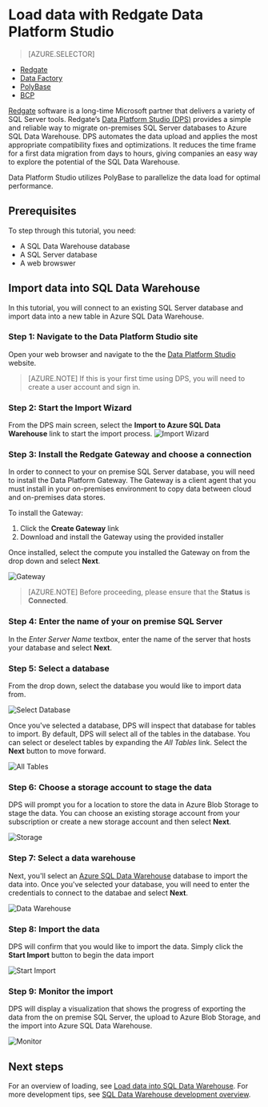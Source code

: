 <properties
   pageTitle="Use Redgate's Data Platform Studio to load data into SQL Data Warehouse | Microsoft Azure"
   description="Learn how to use Redgate's Data Platform Studio for data warehousing scenarios."
   services="sql-data-warehouse"
   documentationCenter="NA"
   authors="mausher"
   manager="barbkess"
   editor=""/>

<tags
   ms.service="sql-data-warehouse"
   ms.devlang="NA"
   ms.topic="get-started-article"
   ms.tgt_pltfrm="NA"
   ms.workload="data-services"
   ms.date="09/28/2016"
   ms.author="mausher;barbkess;sonyama"/>


# Load data with Redgate Data Platform Studio

> [AZURE.SELECTOR]
- [Redgate](sql-data-warehouse-load-with-redgate.md)
- [Data Factory](sql-data-warehouse-get-started-load-with-azure-data-factory.md)
- [PolyBase](sql-data-warehouse-get-started-load-with-polybase.md)
- [BCP](sql-data-warehouse-load-with-bcp.md)



[Redgate](http://www.red-gate.com/) software is a long-time Microsoft partner that delivers a variety of SQL Server tools. Redgate’s [Data Platform Studio (DPS)](https://www.dataplatformstudio.com/) provides a simple and reliable way to migrate on-premises SQL Server databases to Azure SQL Data Warehouse. DPS automates the data upload and applies the most appropriate compatibility fixes and optimizations. It reduces the time frame for a first data migration from days to hours, giving companies an easy way to explore the potential of the SQL Data Warehouse.

Data Platform Studio utilizes PolyBase to parallelize the data load for optimal performance. 

## Prerequisites

To step through this tutorial, you need:

- A SQL Data Warehouse database
- A SQL Server database
- A web browswer

## Import data into SQL Data Warehouse

In this tutorial, you will connect to an existing SQL Server database and import data into a new table in Azure SQL Data Warehouse.

### Step 1: Navigate to the Data Platform Studio site

Open your web browser and navigate to the the [Data Platform Studio](https://www.dataplatformstudio.com/) website. 

> [AZURE.NOTE] If this is your first time using DPS, you will need to create a user account and sign in. 

### Step 2: Start the Import Wizard
From the DPS main screen, select the **Import to Azure SQL Data Warehouse** link to start the import process. 
![Import Wizard][1]

### Step 3: Install the Redgate Gateway and choose a connection
In order to connect to your on premise SQL Server database, you will need to install the Data Platform Gateway. The Gateway is a client agent that you must install in your on-premises environment to copy data between cloud and on-premises data stores.

To install the Gateway:

1. Click the **Create Gateway** link
2. Download and install the Gateway using the provided installer

Once installed, select the compute you installed the Gateway on from the drop down and select **Next**.

![Gateway][2]

> [AZURE.NOTE] Before proceeding, please ensure that the **Status** is **Connected**.

### Step 4: Enter the name of your on premise SQL Server
In the *Enter Server Name* textbox, enter the name of the server that hosts your database and select **Next**.

### Step 5: Select a database
From the drop down, select the database you would like to import data from.

![Select Database][3]

Once you've selected a database, DPS will inspect that database for tables to import. By default, DPS will select all of the tables in the database. You can select or deselect tables by expanding the *All Tables* link. Select the **Next** button to move forward.

![All Tables][4] 

### Step 6: Choose a storage account to stage the data
DPS will prompt you for a location to store the data in Azure Blob Storage to stage the data. You can choose an existing storage account from your subscription or create a new storage account and then select **Next**.

![Storage][5]

### Step 7: Select a data warehouse
Next, you'll select an [Azure SQL Data Warehouse](http://aka.ms/sqldw) database to import the data into. Once you've selected your database, you will need to enter the credentials to connect to the databae and select **Next**.

![Data Warehouse][6]

### Step 8: Import the data
DPS will confirm that you would like to import the data. Simply click the **Start Import** button to begin the data import

![Start Import][7]

### Step 9: Monitor the import
DPS will display a visualization that shows the progress of exporting the data from the on premise SQL Server, the upload to Azure Blob Storage, and the import into Azure SQL Data Warehouse. 

![Monitor][8]

## Next steps
For an overview of loading, see [Load data into SQL Data Warehouse][].
For more development tips, see [SQL Data Warehouse development overview][].

<!--Image references-->
[1]: media/sql-data-warehouse-redgate/importwizard.png
[2]: media/sql-data-warehouse-redgate/gatewaylink.png
[3]: media/sql-data-warehouse-redgate/selectdatabase.png
[4]: media/sql-data-warehouse-redgate/alltables.png
[5]: media/sql-data-warehouse-redgate/storage.png
[6]: media/sql-data-warehouse-redgate/datawarehouse.png
[7]: media/sql-data-warehouse-redgate/import.png
[8]: media/sql-data-warehouse-redgate/monitor.png

<!--Article references-->

[Load data into SQL Data Warehouse]: ./sql-data-warehouse-overview-load.md
[SQL Data Warehouse development overview]: ./sql-data-warehouse-overview-develop.md
